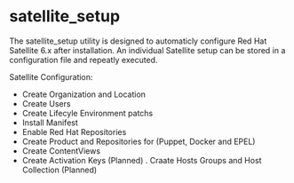 # satellite_setup

The satellite_setup utility is designed to automaticly configure Red Hat Satellite 6.x 
after installation. An individual Satellite setup can be stored in a configuration file and repeatly executed. 

Satellite Configuration: 
- Create Organization and Location
- Create Users
- Create Lifecyle Environment patchs
- Install Manifest
- Enable Red Hat Repositories 
- Create Product and Repositories for (Puppet, Docker and EPEL)
- Create ContentViews
- Create Activation Keys (Planned)
. Craate Hosts Groups and Host Collection (Planned)
